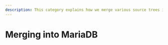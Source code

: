 ```yaml
---
description: This category explains how we merge various source trees into MariaDB
---
```


# Merging into MariaDB

